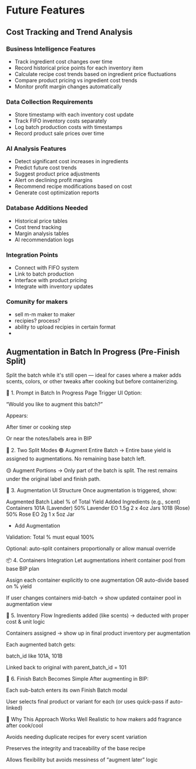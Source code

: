 
# Future Features

## Cost Tracking and Trend Analysis

### Business Intelligence Features
- Track ingredient cost changes over time
- Record historical price points for each inventory item
- Calculate recipe cost trends based on ingredient price fluctuations
- Compare product pricing vs ingredient cost trends
- Monitor profit margin changes automatically

### Data Collection Requirements
- Store timestamp with each inventory cost update
- Track FIFO inventory costs separately
- Log batch production costs with timestamps
- Record product sale prices over time

### AI Analysis Features
- Detect significant cost increases in ingredients
- Predict future cost trends
- Suggest product price adjustments
- Alert on declining profit margins
- Recommend recipe modifications based on cost
- Generate cost optimization reports

### Database Additions Needed
- Historical price tables
- Cost trend tracking
- Margin analysis tables
- AI recommendation logs

### Integration Points
- Connect with FIFO system
- Link to batch production
- Interface with product pricing
- Integrate with inventory updates

### Comunity for makers
- sell m-m maker to maker
- recipies? process?
- ability to upload recipies in certain format
-
## Augmentation in Batch In Progress (Pre-Finish Split)
Split the batch while it's still open — ideal for cases where a maker adds scents, colors, or other tweaks after cooking but before containerizing.

🧭 1. Prompt in Batch In Progress Page
Trigger UI Option:

“Would you like to augment this batch?”

Appears:

After timer or cooking step

Or near the notes/labels area in BIP

🔄 2. Two Split Modes
🟢 Augment Entire Batch
→ Entire base yield is assigned to augmentations. No remaining base batch left.

🟡 Augment Portions
→ Only part of the batch is split. The rest remains under the original label and finish path.

🧪 3. Augmentation UI Structure
Once augmentation is triggered, show:

Augmented Batch Label	% of Total Yield	Added Ingredients (e.g., scent)	Containers
101A (Lavender)	50%	Lavender EO 1.5g	2 x 4oz Jars
101B (Rose)	50%	Rose EO 2g	1 x 5oz Jar

+ Add Augmentation

Validation: Total % must equal 100%

Optional: auto-split containers proportionally or allow manual override

📦 4. Containers Integration
Let augmentations inherit container pool from base BIP plan

Assign each container explicitly to one augmentation OR auto-divide based on % yield

If user changes containers mid-batch → show updated container pool in augmentation view

🔗 5. Inventory Flow
Ingredients added (like scents) → deducted with proper cost & unit logic

Containers assigned → show up in final product inventory per augmentation

Each augmented batch gets:

batch_id like 101A, 101B

Linked back to original with parent_batch_id = 101

📘 6. Finish Batch Becomes Simple
After augmenting in BIP:

Each sub-batch enters its own Finish Batch modal

User selects final product or variant for each (or uses quick-pass if auto-linked)

🧠 Why This Approach Works Well
Realistic to how makers add fragrance after cook/cool

Avoids needing duplicate recipes for every scent variation

Preserves the integrity and traceability of the base recipe

Allows flexibility but avoids messiness of “augment later” logic
